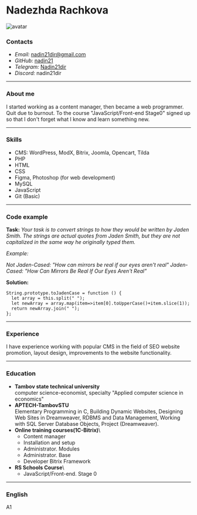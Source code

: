 # Nadezhda Rachkova 
![avatar](https://avatars.githubusercontent.com/u/86152903?v=4)


### Contacts
+ *Email:* nadin21dir@gmail.com
+ *GitHub:* [nadin21](https://github.com/Nadin21 "GitHub")
+ *Telegram:* [Nadin21dir](https://t.me/Nadin21dir "Telegram")
+ *Discord:* nadin21dir

*****

### About me

I started working as a content manager, then became a web programmer.
Quit due to burnout. To the course "JavaScript/Front-end Stage0" signed up so that I don't forget what I know and learn something new.

*****

### Skills
+ CMS: WordPress, ModX, Bitrix, Joomla, Opencart, Tilda
+ PHP
+ HTML
+ CSS
+ Figma, Photoshop (for web development)
+ MySQL
+ JavaScript
+ Git (Basic)

*****

### Code example

**Task:** _Your task is to convert strings to how they would be written by Jaden Smith. The strings are actual quotes from Jaden Smith, but they are not capitalized in the same way he originally typed them._

_Example:_

_Not Jaden-Cased: "How can mirrors be real if our eyes aren't real"_
_Jaden-Cased:     "How Can Mirrors Be Real If Our Eyes Aren't Real"_

**Solution:**

```
String.prototype.toJadenCase = function () {
  let array = this.split(" ");  
  let newArray = array.map(item=>item[0].toUpperCase()+item.slice(1));
  return newArray.join(" ");
};
```

*****

### Experience

I have experience working with popular CMS in the field of SEO website promotion, layout design, improvements to the website functionality.

*****

### Education

+ **Tambov state technical university**\
computer science-economist, specialty "Applied computer science in economics"
+ **APTECH-TambovSTU**\
Elementary Programming in C, Building Dynamic Websites, Designing Web Sites in Dreamweaver, RDBMS and Data Management, Working with SQL Server Database Objects, Project (Dreamweaver).
+ **Online training courses(1C-Bitrix)**\
    - Content manager
    - Installation and setup
    - Administrator. Modules
    - Administrator. Base
    - Developer Bitrix Framework
+ **RS Schools Course**\
    - JavaScript/Front-end. Stage 0
    
*****

### English
A1